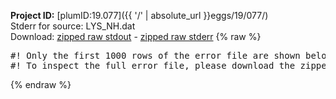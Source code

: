 **Project ID:** [plumID:19.077]({{ '/' | absolute_url }}eggs/19/077/)  
Stderr for source:  LYS_NH.dat   
Download: [zipped raw stdout](LYS_NH.dat.plumed_master.stdout.txt.zip) - [zipped raw stderr](LYS_NH.dat.plumed_master.stderr.txt.zip) 
{% raw %}
<pre>
#! Only the first 1000 rows of the error file are shown below
#! To inspect the full error file, please download the zipped raw stderr file above
</pre>
{% endraw %}
